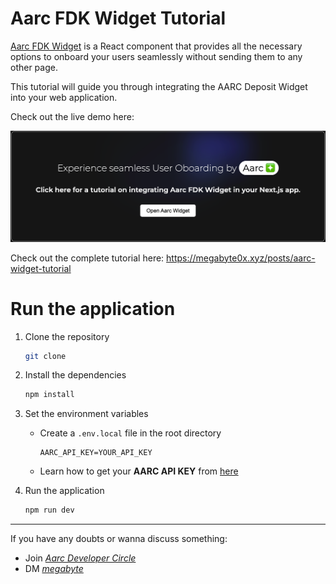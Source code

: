 # Aarc FDK Widget Tutorial

[Aarc FDK Widget](https://docs.aarc.xyz/developer-docs/widgets/fund-deposit-kit) is a React component that provides all the necessary options to onboard your users seamlessly without sending them to any other page.

This tutorial will guide you through integrating the AARC Deposit Widget into your web application. 

Check out the live demo here: 

[![Deployed SS](./src/app/deployed_ss.png)](https://aarc-deposit-widget.megabyte0x.xyz/)

Check out the complete tutorial here: https://megabyte0x.xyz/posts/aarc-widget-tutorial

# Run the application 

1. Clone the repository

    ```bash
    git clone
    ```

2. Install the dependencies

    ```bash
    npm install
    ```

3. Set the environment variables
    - Create a `.env.local` file in the root directory
        ```env
        AARC_API_KEY=YOUR_API_KEY
        ```
    -  Learn how to get your **AARC API KEY** from [here](https://docs.aarc.xyz/developer-docs/getting-started/quick-start-guide/get-the-api-key)

4. Run the application
    
    ```bash
    npm run dev
    ```

---

If you have any doubts or wanna discuss something:
- Join [*Aarc Developer Circle*](https://t.me/+3uFZXrW0ohcxMjdl) 
- DM [*megabyte*](https://x.com/megabyte0x)